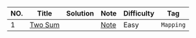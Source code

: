 |NO.|Title|Solution|Note|Difficulty|Tag|
|---|-----|--------|----|----------|---|
|1|[Two Sum](https://leetcode.com/problems/two-sum)|[]()|[Note](1-Two-Sum)|Easy|`Mapping`|